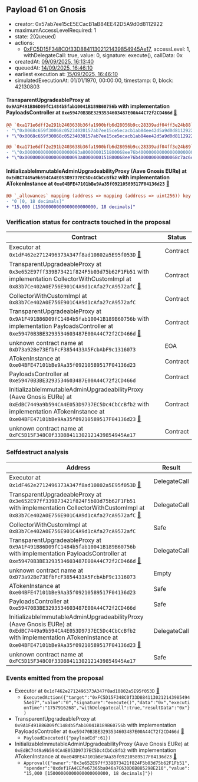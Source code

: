 ## Payload 61 on Gnosis

- creator: 0x57ab7ee15cE5ECacB1aB84EE42D5A9d0d8112922
- maximumAccessLevelRequired: 1
- state: 2(Queued)
- actions:
  - [0xFC5D15F348C0f33D88411302121439854945Ae17](https://gnosisscan.io/tx/0xFC5D15F348C0f33D88411302121439854945Ae17), accessLevel: 1, withDelegateCall: true, value: 0, signature: execute(), callData: 0x
- createdAt: [09/09/2025, 16:13:40](https://gnosisscan.io/tx/0x35ca14c425a41c72b07d9785dc0c7558303de88f7d19c7109ee179178154bd65)
- queuedAt: [14/09/2025, 16:46:10](https://gnosisscan.io/tx/0xd1c375b3650d7f6d66fd0e6da8470c413c3d831eb6605d361d3cb3cc43550566)
- earliest execution at: [15/09/2025, 16:46:10](https://www.epochconverter.com/countdown?q=1757954770)
- simulatedExecutionAt: 01/01/1970, 00:00:00, timestamp: 0, block: 42130803
#### TransparentUpgradeableProxy at `0x9A1F491B86D09fC1484b5fab10041B189B60756b` with implementation PayloadsController at `0xe59470B3BE3293534603487E00A44C72f2CD466d` [:ghost:](https://github.com/bgd-labs/aave-address-book  "GovernanceV3Gnosis.PAYLOADS_CONTROLLER")

```diff
@@ `0xa171e6dff2e291b2403638b36fa1900bfb6d28056b9cc28339adf04ff3e24b88` raw  @@
- "\"0x0068c659f30068c05234020157ab7ee15ce5ecacb1ab84ee42d5a9d0d8112922\""
+ "\"0x0068c659f30068c05234030157ab7ee15ce5ecacb1ab84ee42d5a9d0d8112922\""

@@ `0xa171e6dff2e291b2403638b36fa1900bfb6d28056b9cc28339adf04ff3e24b89` raw  @@
- "\"0x000000000000000000093a8000000151800068ee76b400000000000000000000\""
+ "\"0x000000000000000000093a8000000151800068ee76b400000000000068c7ac6c\""

```
#### InitializableImmutableAdminUpgradeabilityProxy (Aave Gnosis EURe) at `0xEdBC7449a9b594CA4E053D9737EC5Dc4CbCcBfb2` with implementation ATokenInstance at `0xe04BFE47101bBe9Aa35f09210589517F04136d23` [:ghost:](https://github.com/bgd-labs/aave-address-book  "AaveV3Gnosis.ASSETS.EURe.A_TOKEN")

```diff
@@ `_allowances` mapping (address => mapping (address => uint256)) key `0x3e652e97ff339b73421f824f5b03d75b62f1fb51`.0xdef1fa4cefe67365ba046a7c630d6b885298e210 @@
- "0 [0, 18 decimals]"
+ "15,000 [15000000000000000000000, 18 decimals]"

```
### Verification status for contracts touched in the proposal

| Contract | Status |
|---------|------------|
| Executor at `0x1dF462e2712496373A347f8ad10802a5E95f053D` [:ghost:](https://github.com/bgd-labs/aave-address-book  "AaveV3Gnosis.ACL_ADMIN") | Contract |
| TransparentUpgradeableProxy at `0x3e652E97ff339B73421f824F5b03d75b62F1Fb51` with implementation CollectorWithCustomImpl at `0x83b7Ce402A0E756E901C4A9d1cAfa27cA9572afC` [:ghost:](https://github.com/bgd-labs/aave-address-book  "AaveV3Gnosis.COLLECTOR") | Contract |
| CollectorWithCustomImpl at `0x83b7Ce402A0E756E901C4A9d1cAfa27cA9572afC` | Contract |
| TransparentUpgradeableProxy at `0x9A1F491B86D09fC1484b5fab10041B189B60756b` with implementation PayloadsController at `0xe59470B3BE3293534603487E00A44C72f2CD466d` [:ghost:](https://github.com/bgd-labs/aave-address-book  "GovernanceV3Gnosis.PAYLOADS_CONTROLLER") | Contract |
| unknown contract name at `0xD73a92Be73EfbFcF3854433A5FcbAbF9c1316073` | EOA |
| ATokenInstance at `0xe04BFE47101bBe9Aa35f09210589517F04136d23` | Contract |
| PayloadsController at `0xe59470B3BE3293534603487E00A44C72f2CD466d` | Contract |
| InitializableImmutableAdminUpgradeabilityProxy (Aave Gnosis EURe) at `0xEdBC7449a9b594CA4E053D9737EC5Dc4CbCcBfb2` with implementation ATokenInstance at `0xe04BFE47101bBe9Aa35f09210589517F04136d23` [:ghost:](https://github.com/bgd-labs/aave-address-book  "AaveV3Gnosis.ASSETS.EURe.A_TOKEN") | Contract |
| unknown contract name at `0xFC5D15F348C0f33D88411302121439854945Ae17` | Contract |

### Selfdestruct analysis

| Address | Result |
|---------|------------|
| Executor at `0x1dF462e2712496373A347f8ad10802a5E95f053D` [:ghost:](https://github.com/bgd-labs/aave-address-book  "AaveV3Gnosis.ACL_ADMIN") | DelegateCall |
| TransparentUpgradeableProxy at `0x3e652E97ff339B73421f824F5b03d75b62F1Fb51` with implementation CollectorWithCustomImpl at `0x83b7Ce402A0E756E901C4A9d1cAfa27cA9572afC` [:ghost:](https://github.com/bgd-labs/aave-address-book  "AaveV3Gnosis.COLLECTOR") | DelegateCall |
| CollectorWithCustomImpl at `0x83b7Ce402A0E756E901C4A9d1cAfa27cA9572afC` | Safe |
| TransparentUpgradeableProxy at `0x9A1F491B86D09fC1484b5fab10041B189B60756b` with implementation PayloadsController at `0xe59470B3BE3293534603487E00A44C72f2CD466d` [:ghost:](https://github.com/bgd-labs/aave-address-book  "GovernanceV3Gnosis.PAYLOADS_CONTROLLER") | DelegateCall |
| unknown contract name at `0xD73a92Be73EfbFcF3854433A5FcbAbF9c1316073` | Empty |
| ATokenInstance at `0xe04BFE47101bBe9Aa35f09210589517F04136d23` | Safe |
| PayloadsController at `0xe59470B3BE3293534603487E00A44C72f2CD466d` | Safe |
| InitializableImmutableAdminUpgradeabilityProxy (Aave Gnosis EURe) at `0xEdBC7449a9b594CA4E053D9737EC5Dc4CbCcBfb2` with implementation ATokenInstance at `0xe04BFE47101bBe9Aa35f09210589517F04136d23` [:ghost:](https://github.com/bgd-labs/aave-address-book  "AaveV3Gnosis.ASSETS.EURe.A_TOKEN") | DelegateCall |
| unknown contract name at `0xFC5D15F348C0f33D88411302121439854945Ae17` | Safe |

### Events emitted from the proposal

- Executor at `0x1dF462e2712496373A347f8ad10802a5E95f053D` [:ghost:](https://github.com/bgd-labs/aave-address-book  "AaveV3Gnosis.ACL_ADMIN")
  - `ExecutedAction({"target":"0xFC5D15F348C0f33D88411302121439854945Ae17","value":"0","signature":"execute()","data":"0x","executionTime":"1757916268","withDelegatecall":true,"resultData":"0x"})`
- TransparentUpgradeableProxy at `0x9A1F491B86D09fC1484b5fab10041B189B60756b` with implementation PayloadsController at `0xe59470B3BE3293534603487E00A44C72f2CD466d` [:ghost:](https://github.com/bgd-labs/aave-address-book  "GovernanceV3Gnosis.PAYLOADS_CONTROLLER")
  - `PayloadExecuted({"payloadId":61})`
- InitializableImmutableAdminUpgradeabilityProxy (Aave Gnosis EURe) at `0xEdBC7449a9b594CA4E053D9737EC5Dc4CbCcBfb2` with implementation ATokenInstance at `0xe04BFE47101bBe9Aa35f09210589517F04136d23` [:ghost:](https://github.com/bgd-labs/aave-address-book  "AaveV3Gnosis.ASSETS.EURe.A_TOKEN")
  - `Approval({"owner":"0x3e652E97ff339B73421f824F5b03d75b62F1Fb51","spender":"0xdef1FA4CEfe67365ba046a7C630D6B885298E210","value":"15,000 [15000000000000000000000, 18 decimals]"})`

